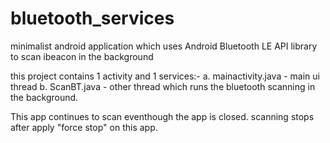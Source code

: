 # bluetooth_services
minimalist android application which uses Android Bluetooth LE API library to scan ibeacon in the background

this project contains 1 activity and 1 services:-
a. mainactivity.java - main ui thread
b. ScanBT.java - other thread which runs the bluetooth scanning in the background.

This app continues to scan eventhough the app is closed. scanning stops after apply "force stop" on this app.

